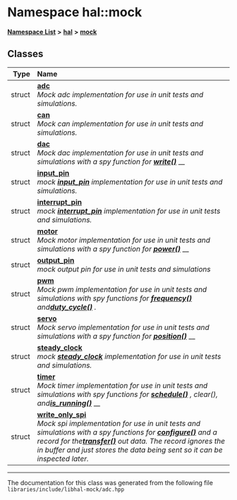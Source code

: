 

# Namespace hal::mock



[**Namespace List**](namespaces.md) **>** [**hal**](namespacehal.md) **>** [**mock**](namespacehal_1_1mock.md)




















## Classes

| Type | Name |
| ---: | :--- |
| struct | [**adc**](structhal_1_1mock_1_1adc.md) <br>_Mock adc implementation for use in unit tests and simulations._  |
| struct | [**can**](structhal_1_1mock_1_1can.md) <br>_Mock can implementation for use in unit tests and simulations._  |
| struct | [**dac**](structhal_1_1mock_1_1dac.md) <br>_Mock dac implementation for use in unit tests and simulations with a spy function for_ [_**write()**_](classhal_1_1dac.md#function-write) __ |
| struct | [**input\_pin**](structhal_1_1mock_1_1input__pin.md) <br>_mock_ [_**input\_pin**_](structhal_1_1mock_1_1input__pin.md) _implementation for use in unit tests and simulations._ |
| struct | [**interrupt\_pin**](structhal_1_1mock_1_1interrupt__pin.md) <br>_mock_ [_**interrupt\_pin**_](structhal_1_1mock_1_1interrupt__pin.md) _implementation for use in unit tests and simulations._ |
| struct | [**motor**](structhal_1_1mock_1_1motor.md) <br>_Mock motor implementation for use in unit tests and simulations with a spy function for_ [_**power()**_](classhal_1_1motor.md#function-power) __ |
| struct | [**output\_pin**](structhal_1_1mock_1_1output__pin.md) <br>_mock output pin for use in unit tests and simulations_  |
| struct | [**pwm**](structhal_1_1mock_1_1pwm.md) <br>_Mock pwm implementation for use in unit tests and simulations with spy functions for_ [_**frequency()**_](classhal_1_1pwm.md#function-frequency) _and_[_**duty\_cycle()**_](classhal_1_1pwm.md#function-duty_cycle) _._ |
| struct | [**servo**](structhal_1_1mock_1_1servo.md) <br>_Mock servo implementation for use in unit tests and simulations with a spy function for_ [_**position()**_](classhal_1_1servo.md#function-position) __ |
| struct | [**steady\_clock**](structhal_1_1mock_1_1steady__clock.md) <br>_mock_ [_**steady\_clock**_](structhal_1_1mock_1_1steady__clock.md) _implementation for use in unit tests and simulations._ |
| struct | [**timer**](structhal_1_1mock_1_1timer.md) <br>_Mock timer implementation for use in unit tests and simulations with spy functions for_ [_**schedule()**_](classhal_1_1timer.md#function-schedule) _, clear(), and_[_**is\_running()**_](classhal_1_1timer.md#function-is_running) __ |
| struct | [**write\_only\_spi**](structhal_1_1mock_1_1write__only__spi.md) <br>_Mock spi implementation for use in unit tests and simulations with a spy functions for_ [_**configure()**_](classhal_1_1spi.md#function-configure) _and a record for the_[_**transfer()**_](classhal_1_1spi.md#function-transfer) _out data. The record ignores the in buffer and just stores the data being sent so it can be inspected later._ |



















































------------------------------
The documentation for this class was generated from the following file `libraries/include/libhal-mock/adc.hpp`

